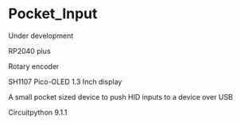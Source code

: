 # Pocket_Input
Under development 

RP2040 plus

Rotary encoder

SH1107 Pico-OLED 1.3 Inch display

A small pocket sized device to push HID inputs to a device over USB 

Circuitpython 9.1.1
